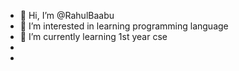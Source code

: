 - 👋 Hi, I’m @RahulBaabu
- 👀 I’m interested in learning programming language
- 🌱 I’m currently learning 1st year cse 
-
- 

<!---
RahulBaabu/RahulBaabu is a ✨ special ✨ repository because its `README.md` (this file) appears on your GitHub profile.
You can click the Preview link to take a look at your changes.
--->
